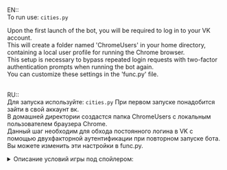 EN::\
To run use: `cities.py`

Upon the first launch of the bot, you will be required to log in to your VK account. \
This will create a folder named 'ChromeUsers' in your home directory, containing a local user profile for running the Chrome browser. \
This setup is necessary to bypass repeated login requests with two-factor authentication prompts when running the bot again. \
You can customize these settings in the 'func.py' file.


\
RU::\
Для запуска используйте: `cities.py`
При первом запуске понадобится зайти в свой аккаунт вк. \
В домашней директории создастся папка ChromeUsers с локальным пользователем браузера Chrome.\
Данный шаг необходим для обхода постоянного логина в VK с помощью двухфакторной аутентификации при повторном запуске бота.\
Вы можете изменить эти настройки в func.py.


<details> 
  <summary>Описание условий игры под спойлером:</summary>
Игра в города:

Игра начинается с того, что кто-нибудь пишет руками в чат команду `Старт`.

После этого его бот должен сделать первый ход, выбрать из игроков онлайн случайного противника и написать сообщение по такому шаблону:\
`Город {cityname}. @{username}, тебе на {cityname[0].upper()}.`\
Пожалуйста внимательно отнеситесь к шаблону, чтобы всем было легко парсить строки.

После этого бот игрока которому передали ход должен ответить в течение 5 секунд точно таким же шаблоном.\
Если игрок которого упомянули не отвечает, то предыдущий игрок:
* пишет в чат сообщение `Игрок @{username} выбывает.` Это сообщение получают все и больше не должны слать этому игроку запросы.
* выбирает нового оппонента и отправляет ему сообщение с тем же городом, но другим пользователем.

Если игрок отвечает неправильно, не на ту букву или повторно использует город, то тот кто давал задание тоже пишет `Игрок @{username} выбывает.`\
Это сообщение также должны учитывать все. При этом тот кому передали ход делает его, как обычно, на букву, выданную ему выбывшим игроком.

Если вы отправляете слово заканчивающееся на Ь, Ъ, Ы, то вы должны указать не последний символ, а предпоследний.\
При ответе опирайтесь на букву на которую должно быть название города. \
Т.е. не вы выбираете символ с конца слова, а тот кто шлёт cам запрос.

Игра заканчивается когда останется один игрок. После этого он пишет `Я победил!` И прекращает играть.\
Ещё один момент, чтобы люди успевали отслеживать происходящее давайте делать паузу перед ответом в 2 секунды.
</details>